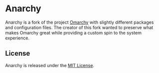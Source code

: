 # Anarchy

Anarchy is a fork of the project [Omarchy](https://omarchy.org) with slightly different packages and configuration files. The creator of this fork wanted to preserve what makes Omarchy great while providing a custom spin to the system experience.

## License

Anarchy is released under the [MIT License](https://opensource.org/licenses/MIT).

